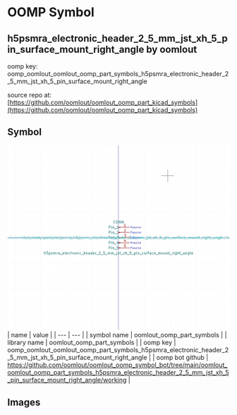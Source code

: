 # OOMP Symbol  
## h5psmra_electronic_header_2_5_mm_jst_xh_5_pin_surface_mount_right_angle  by oomlout  
  
oomp key: oomp_oomlout_oomlout_oomp_part_symbols_h5psmra_electronic_header_2_5_mm_jst_xh_5_pin_surface_mount_right_angle  
  
source repo at: [https://github.com/oomlout/oomlout_oomp_part_kicad_symbols](https://github.com/oomlout/oomlout_oomp_part_kicad_symbols)  
## Symbol  
  
[![working.png](working_600.png)](working.png)  
| name | value | 
| --- | --- | 
| symbol name | oomlout_oomp_part_symbols | 
| library name | oomlout_oomp_part_symbols | 
| oomp key | oomp_oomlout_oomlout_oomp_part_symbols_h5psmra_electronic_header_2_5_mm_jst_xh_5_pin_surface_mount_right_angle | 
| oomp bot github | https://github.com/oomlout/oomlout_oomp_symbol_bot/tree/main/oomlout_oomlout_oomp_part_symbols_h5psmra_electronic_header_2_5_mm_jst_xh_5_pin_surface_mount_right_angle/working | 
## Images  
